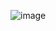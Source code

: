 ![image](https://github.com/amerihn/meta-event-data/assets/145149460/001f3412-8ce7-49ef-8bba-2b1c20006f63)
